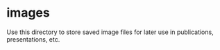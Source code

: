 # images

Use this directory to store saved image files for later use in publications, presentations, etc.